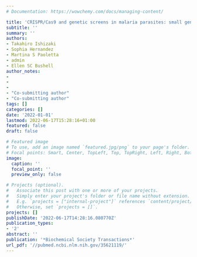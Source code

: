 ```yaml
---
# Documentation: https://wowchemy.com/docs/managing-content/

title: 'CRISPR/Cas9 and genetic screens in malaria parasites: small genomes, big impact'
subtitle: ''
summary: ''
authors:
- Takahiro Ishizaki
- Sophia Hernandez
- Martina S Paoletta
- admin
- Ellen SC Bushell
author_notes:
-
-
-
- "Co-submitting author"
- "Co-submitting author"
tags: []
categories: []
date: '2022-01-01'
lastmod: 2022-06-17T15:28:16+01:00
featured: false
draft: false

# Featured image
# To use, add an image named `featured.jpg/png` to your page's folder.
# Focal points: Smart, Center, TopLeft, Top, TopRight, Left, Right, BottomLeft, Bottom, BottomRight.
image:
  caption: ''
  focal_point: ''
  preview_only: false

# Projects (optional).
#   Associate this post with one or more of your projects.
#   Simply enter your project's folder or file name without extension.
#   E.g. `projects = ["internal-project"]` references `content/project/deep-learning/index.md`.
#   Otherwise, set `projects = []`.
projects: []
publishDate: '2022-06-17T14:28:16.080770Z'
publication_types:
- '2'
abstract: ''
publication: '*Biochemical Society Transactions*'
url_pdf: '//pubmed.ncbi.nlm.nih.gov/35621119/'
---
```

